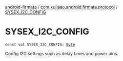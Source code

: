 [android-firmata](../index.md) / [com.xujiaao.android.firmata.protocol](index.md) / [SYSEX_I2C_CONFIG](./-s-y-s-e-x_-i2-c_-c-o-n-f-i-g.md)

# SYSEX_I2C_CONFIG

`const val SYSEX_I2C_CONFIG: `[`Byte`](https://kotlinlang.org/api/latest/jvm/stdlib/kotlin/-byte/index.html)

Config I2C settings such as delay times and power pins.

